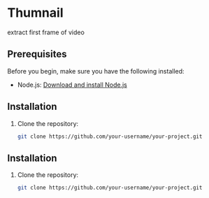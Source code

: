 # Thumnail
extract first frame of video


## Prerequisites

Before you begin, make sure you have the following installed:

- Node.js: [Download and install Node.js](https://nodejs.org/)

## Installation

1. Clone the repository:

   ```bash
   git clone https://github.com/your-username/your-project.git

## Installation

1. Clone the repository:

   ```bash
   git clone https://github.com/your-username/your-project.git

